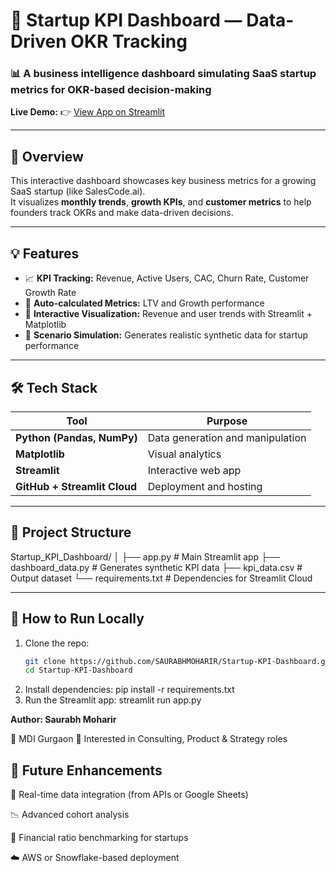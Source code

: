 # 🚀 Startup KPI Dashboard — Data-Driven OKR Tracking

### 📊 A business intelligence dashboard simulating SaaS startup metrics for OKR-based decision-making

**Live Demo:** 👉 [View App on Streamlit](https://startup-kpi-dashboard-abknmtzhg4egb22yuqwrp5.streamlit.app)

---

## 🧠 Overview

This interactive dashboard showcases key business metrics for a growing SaaS startup (like SalesCode.ai).  
It visualizes **monthly trends**, **growth KPIs**, and **customer metrics** to help founders track OKRs and make data-driven decisions.

---

## 💡 Features

- 📈 **KPI Tracking:** Revenue, Active Users, CAC, Churn Rate, Customer Growth Rate  
- 🧮 **Auto-calculated Metrics:** LTV and Growth performance  
- 🎨 **Interactive Visualization:** Revenue and user trends with Streamlit + Matplotlib  
- 🧠 **Scenario Simulation:** Generates realistic synthetic data for startup performance  

---

## 🛠️ Tech Stack

| Tool | Purpose |
|------|----------|
| **Python (Pandas, NumPy)** | Data generation and manipulation |
| **Matplotlib** | Visual analytics |
| **Streamlit** | Interactive web app |
| **GitHub + Streamlit Cloud** | Deployment and hosting |

---

## 🧩 Project Structure
Startup_KPI_Dashboard/
│
├── app.py # Main Streamlit app
├── dashboard_data.py # Generates synthetic KPI data
├── kpi_data.csv # Output dataset
└── requirements.txt # Dependencies for Streamlit Cloud


---

## 🚀 How to Run Locally

1. Clone the repo:
   ```bash
   git clone https://github.com/SAURABHMOHARIR/Startup-KPI-Dashboard.git
   cd Startup-KPI-Dashboard
2. Install dependencies: pip install -r requirements.txt
3. Run the Streamlit app: streamlit run app.py

**Author:
Saurabh Moharir**

📍 MDI Gurgaon
🎯 Interested in Consulting, Product & Strategy roles

## 🏁 Future Enhancements

📅 Real-time data integration (from APIs or Google Sheets)

📉 Advanced cohort analysis

🧾 Financial ratio benchmarking for startups

☁️ AWS or Snowflake-based deployment
